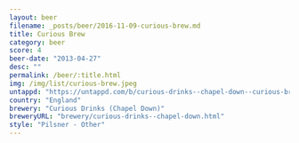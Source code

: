 ```yaml
---
layout: beer
filename: _posts/beer/2016-11-09-curious-brew.md
title: Curious Brew
category: beer
score: 4
beer-date: "2013-04-27"
desc: ""
permalink: /beer/:title.html
img: /img/list/curious-brew.jpeg
untappd: "https://untappd.com/b/curious-drinks--chapel-down--curious-brew-lager/204447"
country: "England"
brewery: "Curious Drinks (Chapel Down)"
breweryURL: "brewery/curious-drinks--chapel-down.html"
style: "Pilsner - Other"
---
```

